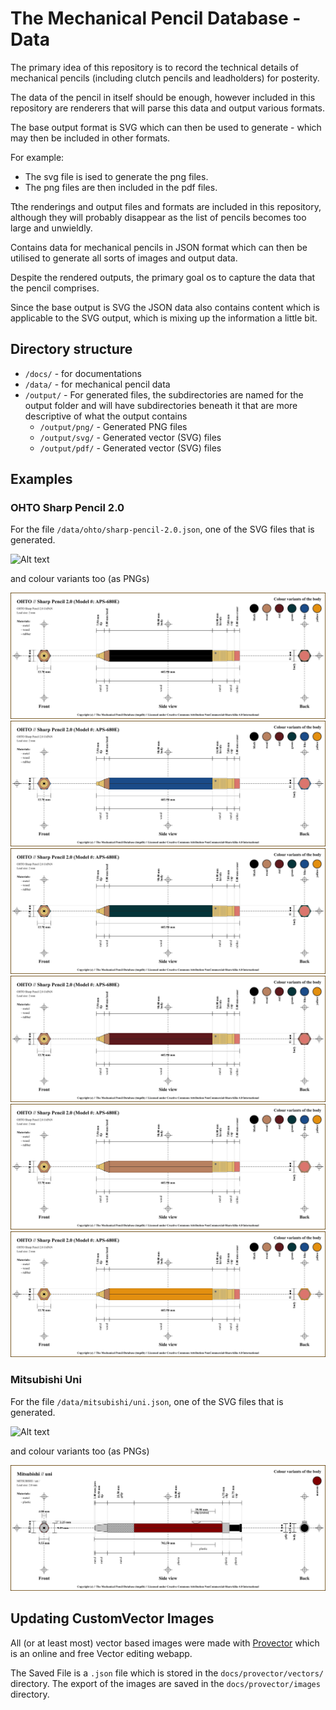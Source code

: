 # The Mechanical Pencil Database - Data

The primary idea of this repository is to record the technical details of mechanical pencils (including clutch pencils and leadholders) for posterity. 

The data of the pencil in itself should be enough, however included in this repository are renderers that will parse this data and output various formats.

The base output format is SVG which can then be used to generate - which may then be included in other formats. 

For example:

 - The svg file is ised to generate the png files.
 - The png files are then included in the pdf files.

Tthe renderings and output files and formats are included in this repository, although they will probably disappear as the list of pencils becomes too large and unwieldly.

Contains data for mechanical pencils in JSON format which can then be utilised to generate all sorts of images and output data.

Despite the rendered outputs, the primary goal os to capture the data that the pencil comprises. 

Since the base output is SVG the JSON data also contains content which is applicable to the SVG output, which is mixing up the information a little bit.

## Directory structure

- `/docs/` - for documentations
- `/data/` - for mechanical pencil data
- `/output/` - For generated files, the subdirectories are named for the output folder and will have subdirectories beneath it that are more descriptive of what the output contains
  - `/output/png/` - Generated PNG files 
  - `/output/svg/` - Generated vector (SVG) files 
  - `/output/pdf/` - Generated vector (SVG) files 


## Examples

### OHTO Sharp Pencil 2.0

For the file `/data/ohto/sharp-pencil-2.0.json`, one of the SVG files that is generated.

![Alt text](./output/png/technical/ohto/sharp-pencil-2.0.svg)

and colour variants too (as PNGs)

<img src="./output/png/technical/ohto/sharp-pencil-2.0-colour-black.png">

<img src="./output/png/technical/ohto/sharp-pencil-2.0-colour-blue.png">

<img src="./output/png/technical/ohto/sharp-pencil-2.0-colour-green.png">

<img src="./output/png/technical/ohto/sharp-pencil-2.0-colour-red.png">

<img src="./output/png/technical/ohto/sharp-pencil-2.0-colour-wood.png">

<img src="./output/png/technical/ohto/sharp-pencil-2.0-colour-yellow.png">

### Mitsubishi Uni 

For the file `/data/mitsubishi/uni.json`, one of the SVG files that is 
generated.

![Alt text](./output/png/technical/mitsubishi/uni.svg)

and colour variants too (as PNGs)

<img src="./output/png/technical/mitsubishi/uni-colour-maroon.png">


## Updating CustomVector Images

All (or at least most) vector based images were made with 
[Provector](https://provector.app) which is an online and free Vector 
editing webapp.


The Saved File is a `.json` file which is stored in the 
`docs/provector/vectors/` directory.  The export of the images are saved in 
the `docs/provector/images` directory.

